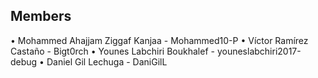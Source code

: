 ## Members
• Mohammed Ahajjam Ziggaf Kanjaa - Mohammed10-P
• Víctor Ramírez Castaño - Bigt0rch
• Younes Labchiri Boukhalef - youneslabchiri2017-debug
• Daniel Gil Lechuga - DaniGilL

